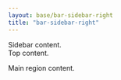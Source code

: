 ```yaml
---
layout: base/bar-sidebar-right
title: "bar-sidebar-right"
---
```


<div class="sidebar_start"></div>
Sidebar content.
<div class="sidebar_end"></div>

<div class="top_start"></div>
Top content.
<div class="top_end"></div>

Main region content.
